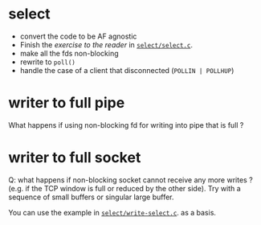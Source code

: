 # select

- convert the code to be AF agnostic
- Finish the _exercise to the reader_ in [`select/select.c`](https://github.com/devnull-cz/unix-linux-prog-in-c-src/blob/master/select/select.c).
- make all the fds non-blocking
- rewrite to `poll()`
- handle the case of a client that disconnected (`POLLIN | POLLHUP`)

# writer to full pipe

What happens if using non-blocking fd for writing into pipe that is full ?

# writer to full socket

Q: what happens if non-blocking socket cannot receive any more writes ? (e.g. if the TCP window is full or reduced by the other side).
Try with a sequence of small buffers or singular large buffer.

You can use the example in 
[`select/write-select.c`](https://github.com/devnull-cz/unix-linux-prog-in-c-src/blob/master/select/write-select.c).
as a basis.
